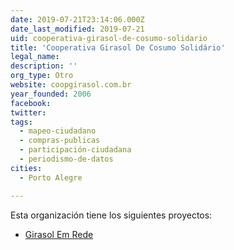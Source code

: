 ```yaml
---
date: 2019-07-21T23:14:06.000Z
date_last_modified: 2019-07-21
uid: cooperativa-girasol-de-cosumo-solidario
title: 'Cooperativa Girasol De Cosumo Solidário'
legal_name: 
description: ''
org_type: Otro
website: coopgirasol.com.br
year_founded: 2006
facebook: 
twitter: 
tags:
  - mapeo-ciudadano
  - compras-publicas
  - participación-ciudadana
  - periodismo-de-datos
cities: 
  - Porto Alegre

---
```


Esta organización tiene los siguientes proyectos:

- [Girasol Em Rede](/proyectos/girasol-em-rede)
